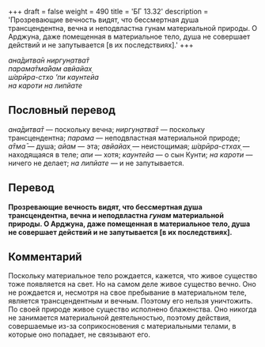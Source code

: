 +++
draft = false
weight = 490
title = 'БГ 13.32'
description = 'Прозревающие вечность видят, что бессмертная душа трансцендентна, вечна и неподвластна гунам материальной природы. О Арджуна, даже помещенная в материальное тело, душа не совершает действий и не запутывается [в их последствиях].'
+++

_ана̄дитва̄н ниргун̣атва̄т  
парама̄тма̄йам авйайах̣  
ш́арӣра-стхо ’пи каунтейа  
на кароти на липйате_

## Пословный перевод

_ана̄дитва̄т_ — поскольку вечна; _ниргун̣атва̄т_ — поскольку трансцендентна; _парама_ — неподвластная материальной природе; _а̄тма̄_ — душа; _айам_ — эта; _авйайах̣_ — неистощимая; _ш́арӣра_\-_стхах̣_ — находящаяся в теле; _апи_ — хотя; _каунтейа_ — о сын Кунти; _на_ _кароти_ — ничего не делает; _на_ _липйате_ — и не запутывается.

## Перевод

**Прозревающие вечность видят, что бессмертная душа трансцендентна, вечна и неподвластна _гунам_ материальной природы. О Арджуна, даже помещенная в материальное тело, душа не совершает действий и не запутывается \[в их последствиях\].**

## Комментарий

Поскольку материальное тело рождается, кажется, что живое существо тоже появляется на свет. Но на самом деле живое существо вечно. Оно не рождается и, несмотря на свое пребывание в материальном теле, является трансцендентным и вечным. Поэтому его нельзя уничтожить. По своей природе живое существо исполнено блаженства. Оно никогда не занимается материальной деятельностью, поэтому действия, совершаемые из-за соприкосновения с материальными телами, в которые оно попадает, не связывают его.
